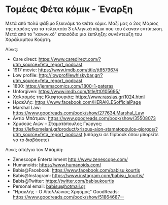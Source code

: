 # Τομέας Φέτα κόμικ - Έναρξη

Μετά από πολύ ψάξιμο ξεκινάμε το Φέτα κόμικ. Μαζί μας ο 2ος Μάριος της παρέας για τα τελευταία 3 ελληνικά κόμικ που του έκαναν εντύπωση. Μετά από το "κανονικό" επεισόδιο μια έκπληξη: συνέντευξη του Χαράλαμπου Κούρτη.

Λίνκς:

* Care direct: <https://www.caredirect.com/?utm_source=feta_report_podcast>
* 1917 movie: <https://www.imdb.com/title/tt8579674>
* Low profile: <http://lowprofilewhiskybar.gr/?utm_source=feta_report_podcast>
* 1800: <https://jemmacomics.com/1800-1-pateras>
* Unforgiven: <https://www.imdb.com/title/tt0105695/>
* Χαλασμός της Κλεφτουριάς: <https://www.rassias.gr/1024.html>
* Ηρακλής: <https://www.facebook.com/HERAKLESofficialPage>
* Marshal Law: <https://www.goodreads.com/book/show/277634.Marshal_Law>
* Αντίο Μπάτμαν: <https://www.goodreads.com/book/show/35508073>
* Χρυσούς Αιών – Σταματόπουλος Γιώργος: <https://lefkomelani.gr/product/xrisous-aion-stamatopoulos-giorgos/?utm_source=feta_report_podcast> (υπάρχει σε flipbook όπου μπορείτε να το διαβάσετε)

Λινκς από/για τον Μπάμπη:

* Zenescope Entertainment <http://www.zenescope.com/>
* Humanoids: <https://www.humanoids.com/>
* Babis@Facebook: <https://www.facebook.com/babisu.kourtis>
* Babis@Instagram: <https://www.instagram.com/babisu_kourtis/>
* Babis@Twitter: <https://twitter.com/babisukourtis>
* Personal email: babisu@hotmail.gr
* "Ηρακλής - Ο Απολλώνιος Χρησμός" GoodReads: <https://www.goodreads.com/book/show/51864687-->

